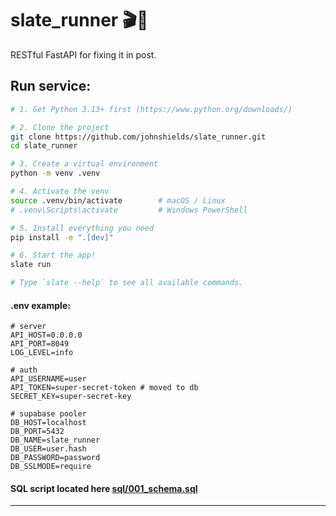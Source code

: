 # slate_runner 🎬🐍
RESTful FastAPI for fixing it in post.

## Run service:
```bash
# 1. Get Python 3.13+ first (https://www.python.org/downloads/)

# 2. Clone the project
git clone https://github.com/johnshields/slate_runner.git
cd slate_runner

# 3. Create a virtual environment
python -m venv .venv

# 4. Activate the venv
source .venv/bin/activate        # macOS / Linux
# .venv\Scripts\activate         # Windows PowerShell

# 5. Install everything you need
pip install -e ".[dev]"

# 6. Start the app!
slate run

# Type `slate --help` to see all available commands.
```

#### .env example:
```dotenv
# server
API_HOST=0.0.0.0
API_PORT=8049
LOG_LEVEL=info

# auth
API_USERNAME=user
API_TOKEN=super-secret-token # moved to db
SECRET_KEY=super-secret-key

# supabase pooler
DB_HOST=localhost
DB_PORT=5432
DB_NAME=slate_runner
DB_USER=user.hash
DB_PASSWORD=password
DB_SSLMODE=require
```

#### SQL script located here [sql/001_schema.sql](works/sql/001_schema.sql)

---
